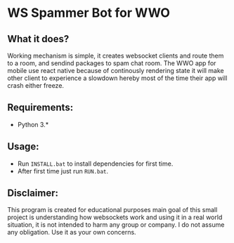 # WS Spammer Bot for WWO
## What it does?
Working mechanism is simple, it creates websocket clients and route them to a room, and sendind packages to spam chat room. The WWO app for mobile use react native because of continously rendering state it will make other client to experience a slowdown hereby most of the time their app will crash either freeze.

## Requirements:
* Python 3.*

## Usage:
* Run `INSTALL.bat` to install dependencies for first time.
* After first time just run `RUN.bat`.

## Disclaimer:
This program is created for educational purposes main goal of this small project is understanding how websockets work and using it in a real world situation, it is not intended to harm any group or company. I do not assume any obligation. Use it as your own concerns. 